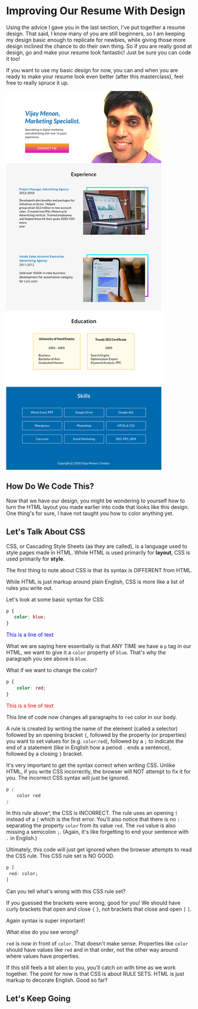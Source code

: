 # Improving Our Resume With Design

Using the advice I gave you in the last section, I've put together a resume design.  That said, I know many of you are still beginners, so I am keeping my design basic enough to replicate for newbies, while giving those more design inclined the chance to do their own thing.  So if you are really good at design, go and make your resume look fantastic!  Just be sure you can code it too!  

If you want to use my basic design for now, you can and when you are ready to make your resume look even better (after this masterclass), feel free to really spruce it up.

![alt text](resume-pretty.jpg "Pretty Resume")

## How Do We Code This?

Now that we have our design, you might be wondering to yourself how to turn the HTML layout you made earlier into code that looks like this design.  One thing's for sure, I have not taught you how to color anything yet.  

## Let's Talk About CSS

CSS, or Cascading Style Sheets (as they are called), is a language used to style pages made in HTML.  While HTML is used primarily for **layout**, CSS is used primarily for **style**.

The first thing to note about CSS is that its syntax is DIFFERENT from HTML.  

While HTML is just markup around plain English, CSS is more like a list of rules you write out.  

Let's look at some basic syntax for CSS:

```css
p {
   color: blue;
}
```

<p style="color: blue;">This is a line of text</p>

What we are saying here essentially is that ANY TIME we have a `p` tag in our HTML, we want to give it a `color` property of `blue`.  That's why the paragraph you see above is `blue`.

What if we want to change the color?

```css
p {
    color: red;
}
```
<p style="color: red;">This is a line of text</p>

This line of code now changes all paragraphs to `red` color in our body.   

A rule is created by writing the name of the element (called a selector) followed by an opening bracket `{`, followed by the property (or properties) you want to set values for (e.g. `color`:`red`), followed by a `;` to indicate the end of a statement (like in English how a period `.` ends a sentence), followed by a closing `}` bracket.

It's very important to get the syntax correct when writing CSS.  Unlike HTML, if you write CSS incorrectly, the browser will NOT attempt to fix it for you.  The incorrect CSS syntax will just be ignored.

```css
p (
    color red
)
```

In this rule above^, the CSS is INCORRECT.  The rule uses an opening `(` instead of a `{` which is the first error.  You'll also notice that there is no `:` separating the property `color` from its value `red`.  The `red` value is also missing a semicolon `;`.  (Again, it's like forgetting to end your sentence with `.` in English.) 

Ultimately, this code will just get ignored when the browser attempts to read the CSS rule.  This CSS rule set is NO GOOD.

```css
p ]
 red: color;
[
```

Can you tell what's wrong with this CSS rule set?  

If you guessed the brackets were wrong, good for you! We should have curly brackets that open and close `{` `}`, not brackets that close and open `]` `[`.

Again syntax is super important!  

What else do you see wrong?  

`red` is now in front of `color`.  That doesn't make sense.  Properties like `color` should have values like `red` and in that order, not the other way around where values have properties.

If this still feels a bit alien to you, you'll catch on with time as we work together.   The point for now is that CSS is about RULE SETS.  HTML is just markup to decorate English.  Good so far?

## Let's Keep Going


